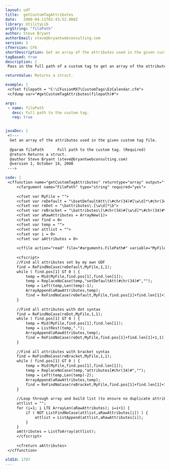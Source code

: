 ```yaml
---
layout: udf
title:  getCustomTagAttributes
date:   2008-04-11T02:43:52.000Z
library: UtilityLib
argString: "filePath"
author: Steve Bryant
authorEmail: steve@bryantwebconsulting.com
version: 1
cfVersion: CF6
shortDescription: Get an array of the attributes used in the given custom tag file.
tagBased: true
description: |
 Pass in the full path of a custom tag to get an array of the attributes in the file.

returnValue: Returns a struct.

example: |
 <cfset filepath = "C:\CFusionMX7\CustomTags\EzCalendar.cfm">
 <cfdump var="#getCustomTagAttributes(filepath)#">

args:
 - name: filePath
   desc: Full path to the custom tag.
   req: true


javaDoc: |
 <!---
  Get an array of the attributes used in the given custom tag file.
  
  @param filePath      Full path to the custom tag. (Required)
  @return Returns a struct. 
  @author Steve Bryant (steve@bryantwebconsulting.com) 
  @version 1, October 14, 2008 
 --->

code: |
 <cffunction name="getCustomTagAttributes" returntype="array" output="false">
     <cfargument name="FilePath" type="string" required="yes">
     
     <cfset var MyFile = "">
     <cfset var reDefault = "\bsetDefaultAtt\(\#chr(34)#[\w\d]*\#chr(34)#">
     <cfset var reDot = "\battributes\.[\w\d]*\b">
     <cfset var reBracket = "\battributes\[\#chr(34)#[\w\d]*\#chr(34)#\]">
     <cfset var aRawAttributes = ArrayNew(1)>
     <cfset var find = 0>
     <cfset var temp = "">
     <cfset var attlist = "">
     <cfset var i = 0>
     <cfset var aAttributes = 0>
     
     <cffile action="read" file="#arguments.FilePath#" variable="MyFile">
     
     <cfscript>
     //Find all attributes set by my own UDF
     find = ReFindNoCase(reDefault,MyFile,1,1);
     while ( find.pos[1] GT 0 ) {
         temp = Mid(MyFile,find.pos[1],find.len[1]);
         temp = ReplaceNoCase(temp,"setDefaultAtt(#chr(34)#","");
         temp = Left(temp,Len(temp)-1);
         ArrayAppend(aRawAttributes,temp);
         find = ReFindNoCase(reDefault,MyFile,find.pos[1]+find.len[1]+1,1);
     }
     
     //Find all attributes with dot syntax
     find = ReFindNoCase(reDot,MyFile,1,1);
     while ( find.pos[1] GT 0 ) {
         temp = Mid(MyFile,find.pos[1],find.len[1]);
         temp = ListRest(temp,".");
         ArrayAppend(aRawAttributes,temp);
         find = ReFindNoCase(reDot,MyFile,find.pos[1]+find.len[1]+1,1);
     }
     
     //Find all attributes with bracket syntax
     find = ReFindNoCase(reBracket,MyFile,1,1);
     while ( find.pos[1] GT 0 ) {
         temp = Mid(MyFile,find.pos[1],find.len[1]);
         temp = ReplaceNoCase(temp,"attributes[#chr(34)#","");
         temp = Left(temp,Len(temp)-2);
         ArrayAppend(aRawAttributes,temp);
         find = ReFindNoCase(reBracket,MyFile,find.pos[1]+find.len[1]+1,1);
     }
     
     //Loop through array and build list (to ensure no duplicate attributes)
     attlist = "";
     for (i=1; i LTE ArrayLen(aRawAttributes); i=i+1) {
         if ( NOT ListFindNoCase(attlist,aRawAttributes[i]) ) {
             attlist = ListAppend(attlist,aRawAttributes[i]);
         }
     }
     aAttributes = ListToArray(attlist);
     </cfscript>
     
     <cfreturn aAttributes>
 </cffunction>

oldId: 1797
---
```


